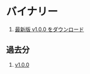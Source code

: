 # バイナリー

1. [最新版 v1.0.0 をダウンロード](binaries/TouchRSS.app.zip)


## 過去分

1. [v1.0.0](binaries/v1.0.0/TouchRSS.app.zip)

